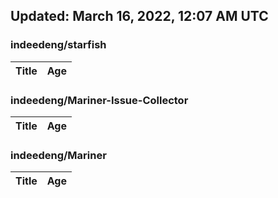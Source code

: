 ## Updated: March 16, 2022, 12:07 AM UTC


### indeedeng/starfish
|**Title**|**Age**|
|:----|:----|


### indeedeng/Mariner-Issue-Collector
|**Title**|**Age**|
|:----|:----|


### indeedeng/Mariner
|**Title**|**Age**|
|:----|:----|